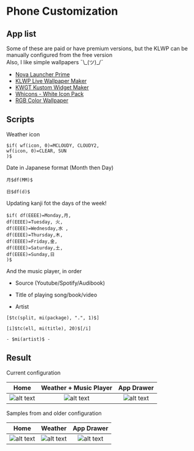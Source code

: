 # Phone Customization

## App list

Some of these are paid or have premium versions, but the KLWP can be manually configured from the free version  
Also, I like simple wallpapers ¯\\\_(ツ)\_/¯

* [Nova Launcher Prime](https://play.google.com/store/apps/details?id=com.teslacoilsw.launcher.prime&hl=en)
* [KLWP Live Wallpaper Maker](https://play.google.com/store/apps/details?id=org.kustom.wallpaper&hl=en)
* [KWGT Kustom Widget Maker](https://play.google.com/store/apps/details?id=org.kustom.widget&hl=en)
* [Whicons - White Icon Pack](https://play.google.com/store/apps/details?id=com.whicons.iconpack&hl=en)
* [RGB Color Wallpaper](https://play.google.com/store/apps/details?id=com.tecdrop.rgbwallpaper&hl=en)

## Scripts

Weather icon
```
$if( wf(icon, 0)=MCLOUDY, CLOUDY2,
wf(icon, 0)=CLEAR, SUN
)$
```
Date in Japanese format (Month then Day)
```
月$df(MM)$

日$df(d)$
```

Updating kanji fot the days of the week!
```
$if( df(EEEE)=Monday,月,
df(EEEE)=Tuesday, 火,
df(EEEE)=Wednesday,水 ,
df(EEEE)=Thursday,木,
df(EEEE)=Friday,金,
df(EEEE)=Saturday,土,
df(EEEE)=Sunday,日
)$
```

And the music player, in order
* Source (Youtube/Spotify/Audibook)

* Title of playing song/book/video

* Artist
```
[$tc(split, mi(package), ".", 1)$]

[i]$tc(ell, mi(title), 20)$[/i]

- $mi(artist)$ -
```

## Result

Current configuration

| Home        | Weather + Music Player  | App Drawer  |
|:-------------:|:-------------:|:-----:|
|![alt text](https://github.com/tinyAtlas/Phone_Customization/blob/master/Screenshot_20200412-135453.png "Screenshot 1")|![alt text](https://github.com/tinyAtlas/Phone_Customization/blob/master/Screenshot_20200412-135448.png "Screenshot 2")|![alt text](https://github.com/tinyAtlas/Phone_Customization/blob/master/Screenshot_20200412-140042.png "Screenshot 3")|


Samples from and older configuration

| Home        | Weather           | App Drawer  |
|:-------------:|:-------------:|:-----:|
|![alt text](https://github.com/tinyAtlas/Phone_Customization/blob/master/Screenshot_20200204-134509.png "Screenshot 1")|![alt text](https://github.com/tinyAtlas/Phone_Customization/blob/master/Screenshot_20200204-134523.png "Screenshot 2")|![alt text](https://github.com/tinyAtlas/Phone_Customization/blob/master/Screenshot_20200204-134718.png "Screenshot 3")|
